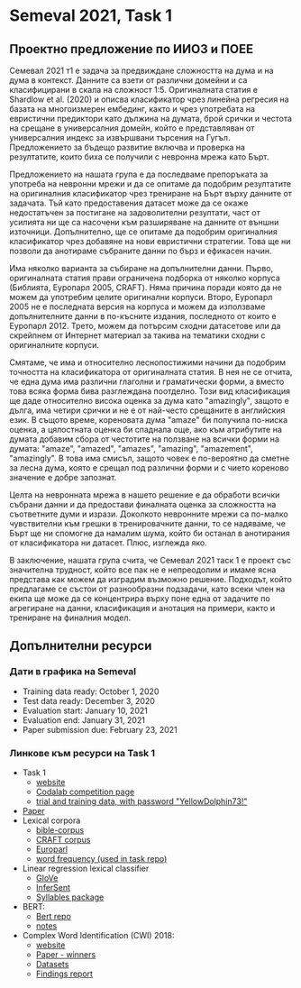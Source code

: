 # Semeval 2021, Task 1

## Проектно предложение по ИИОЗ и ПОЕЕ

Семевал 2021 т1 е задача за предвиждане сложността на дума и на дума в контекст. Данните са взети от различни домейни и са класифицирани в скала на сложност 1:5. Оригиналната статия е Shardlow et al. (2020) и описва класификатор чрез линейна регресия на базата на многоизмерен ембединг, както и чрез употребата на евристични предиктори като дължина на думата, брой срички и честота на срещане в универсалния домейн, който е представляван от универсалния индекс за извършвани търсения на Гугъл. Предложението за бъдещо развитие включва и проверка на резултатите, които биха се получили с невронна мрежа като Бърт.

Предложението на нашата група е да последваме препоръката за употреба на невронни мрежи и да се опитаме да подобрим резултатите на оригиналния класификатор чрез трениране на Бърт върху данните от задачата. Тъй като предоставения датасет може да се окаже недостатъчен за постигане на задоволителни резултати, част от усилията ни ще са насочени към разширяване на данните от външни източници. Допълнително, ще се опитаме да подобрим оригиналния класификатор чрез добавяне на нови евристични стратегии. Това ще ни позволи да анотираме събраните данни по бърз и ефикасен начин.

Има няколко варианта за събиране на допълнителни данни. Първо, оригиналната статия прави ограничена подборка от няколко корпуса (Библията, Еуропарл 2005, CRAFT). Няма причина поради която да не можем да употребим целите оригинални корпуси. Второ, Еуропарл 2005 не е последната версия на корпуса и можем да използваме допълнителните данни в по-късните издания, последното от които е Еуропарл 2012. Трето, можем да потърсим сходни датасетове или да скрейпнем от Интернет материал за такива на тематики сходни с оригиналните корпуси.

Смятаме, че има и относително леснопостижими начини да подобрим точността на класификатора от оригиналната статия. В нея не се отчита, че една дума има различни глаголни и граматически форми, а вместо това всяка форма бива разглеждана поотделно. Този вид класификация ще даде относително висока оценка за дума като "amazingly", защото е дълга, има четири срички и не е от най-често срещаните в английския език. В същото време, кореновата дума "amaze" би получила по-ниска оценка, а цялостната оценка би спаднала още, ако към атрибутите на думата добавим сбора от честотите на ползване на всички форми на думата: "amaze", "amazed", "amazes", "amazing", "amazement", "amazingly". В това има смисъл, защото човек е по-вероятно да сметне за лесна дума, която е срещал под различни форми и с чието кореново значение е добре запознат.

Целта на невронната мрежа в нашето решение е да обработи всички събрани данни и да предостави финалната оценка за сложността на съответните думи и изрази. Доколкото невронните мрежи са по-малко чувствителни към грешки в тренировачните данни, то се надяваме, че Бърт ще ни спомогне да намалим шума, който би останал в анотирания от класификатора ни датасет. Плюс, изглежда яко.

В заключение, нашата група счита, че Семевал 2021 таск 1 е проект със значителна трудност, който все пак не е непреодолим и имаме ясна представа как можем да изградим възможно решение. Подходът, който предлагаме се състои от разнообразни подзадачи, като всеки член на екипа ще може да се концентрира върху поне една от задачите по агрегиране на данни, класификация и анотация на примери, както и трениране на финалния модел.

## Допълнителни ресурси

### Дати в графика на Semeval

 - Training data ready: October 1, 2020
 - Test data ready: December 3, 2020
 - Evaluation start: January 10, 2021
 - Evaluation end: January 31, 2021
 - Paper submission due: February 23, 2021

### Линкове към ресурси на Task 1

 - Task 1
   - [website](https://sites.google.com/view/lcpsharedtask2021)
   - [Codalab competition page](https://competitions.codalab.org/competitions/27420)
   - [trial and training data, with password "YellowDolphin73!"](https://github.com/MMU-TDMLab/CompLex)
 - [Paper](https://arxiv.org/pdf/2003.07008.pdf)
 - Lexical corpora
   - [bible-corpus](https://github.com/christos-c/bible-corpus)
   - [CRAFT corpus](https://github.com/UCDenver-ccp/CRAFT)
   - [Europarl](https://www.statmt.org/europarl/)
   - [word frequency (used in task repo)](https://www.ugent.be/pp/experimentele-psychologie/en/research/documents/subtlexus)
 - Linear regression lexical classifier
   - [GloVe](https://nlp.stanford.edu/projects/glove/)
   - [InferSent](https://github.com/facebookresearch/InferSent)
   - [Syllables package](https://pypi.org/project/syllables/)
 - BERT:
   - [Bert repo](https://github.com/google-research/bert)
   - [notes](/bert/notes)
 - Complex Word Identification (CWI) 2018:
   - [website](https://sites.google.com/view/cwisharedtask2018/)
   - [Paper - winners](https://www.aclweb.org/anthology/W18-0520.pdf)
   - [Datasets](https://www.inf.uni-hamburg.de/en/inst/ab/lt/resources/data/complex-word-identification-dataset.html)
   - [Findings report](https://www.aclweb.org/anthology/W18-0507.pdf)
   
